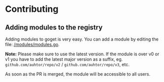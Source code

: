 # Contributing

## Adding modules to the registry

Adding modules to goget is very easy. You can add a module by editing the file: [/modules/modules.go](https://github.com/MarvinJWendt/goget/blob/main/modules/modules.go).

**Note:** Please make sure to use the latest version. If the module is over v0 or v1 you have to add the latest major version as a suffix, eg. `github.com/auhtor/repo/v2` / `github.com/auhtor/repo/v3`, etc.

As soon as the PR is merged, the module will be accessible to all users.
